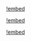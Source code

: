 
[!embed](./../shared/getting-started-infrastructure.md)

[!embed](./../shared/getting-started-deployment.md)

[!embed](./../app-nextjs/getting-started-development.md)